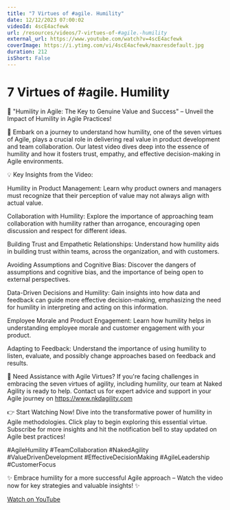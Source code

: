 ```yaml
---
title: "7 Virtues of #agile. Humility"
date: 12/12/2023 07:00:02
videoId: 4scE4acfewk
url: /resources/videos/7-virtues-of-#agile.-humility
external_url: https://www.youtube.com/watch?v=4scE4acfewk
coverImage: https://i.ytimg.com/vi/4scE4acfewk/maxresdefault.jpg
duration: 212
isShort: False
---
```


# 7 Virtues of #agile. Humility

🌟 "Humility in Agile: The Key to Genuine Value and Success" – Unveil the Impact of Humility in Agile Practices!

🚀 Embark on a journey to understand how humility, one of the seven virtues of Agile, plays a crucial role in delivering real value in product development and team collaboration. Our latest video dives deep into the essence of humility and how it fosters trust, empathy, and effective decision-making in Agile environments.

💡 Key Insights from the Video:

Humility in Product Management: Learn why product owners and managers must recognize that their perception of value may not always align with actual value.

Collaboration with Humility: Explore the importance of approaching team collaboration with humility rather than arrogance, encouraging open discussion and respect for different ideas.

Building Trust and Empathetic Relationships: Understand how humility aids in building trust within teams, across the organization, and with customers.

Avoiding Assumptions and Cognitive Bias: Discover the dangers of assumptions and cognitive bias, and the importance of being open to external perspectives.

Data-Driven Decisions and Humility: Gain insights into how data and feedback can guide more effective decision-making, emphasizing the need for humility in interpreting and acting on this information.

Employee Morale and Product Engagement: Learn how humility helps in understanding employee morale and customer engagement with your product.

Adapting to Feedback: Understand the importance of using humility to listen, evaluate, and possibly change approaches based on feedback and results.

🔗 Need Assistance with Agile Virtues? If you're facing challenges in embracing the seven virtues of agility, including humility, our team at Naked Agility is ready to help. Contact us for expert advice and support in your Agile journey on https://www.nkdagility.com

👉 Start Watching Now! Dive into the transformative power of humility in Agile methodologies. Click play to begin exploring this essential virtue. Subscribe for more insights and hit the notification bell to stay updated on Agile best practices!

#AgileHumility #TeamCollaboration #NakedAgility #ValueDrivenDevelopment #EffectiveDecisionMaking #AgileLeadership #CustomerFocus

✨ Embrace humility for a more successful Agile approach – Watch the video now for key strategies and valuable insights! ✨

[Watch on YouTube](https://www.youtube.com/watch?v=4scE4acfewk)
